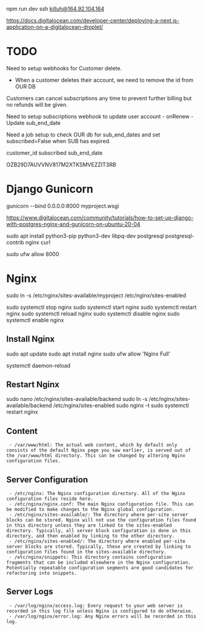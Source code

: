 
npm run dev
ssh killuh@164.92.104.164

https://docs.digitalocean.com/developer-center/deploying-a-next.js-application-on-a-digitalocean-droplet/

# TODO

Need to setup webhooks for Customer delete.
 - When a customer deletes their account, we need to remove the id from OUR DB



Customers can cancel subscriptions any time to prevent further billing but no refunds will be given.


Need to setup subscriptions webhook to update user account
    - onRenew
        - Update sub_end_date


Need a job setup to check OUR db for sub_end_dates and set subscribed=False when SUB has expired.



customer_id
subscribed
sub_end_date



OZB29D7AUVVNV817M2XTKSMVEZZIT3RB




# Django Gunicorn

gunicorn --bind 0.0.0.0:8000 myproject.wsgi

https://www.digitalocean.com/community/tutorials/how-to-set-up-django-with-postgres-nginx-and-gunicorn-on-ubuntu-20-04

sudo apt install python3-pip python3-dev libpq-dev postgresql postgresql-contrib nginx curl

sudo ufw allow 8000


# Nginx

sudo ln -s /etc/nginx/sites-available/myproject /etc/nginx/sites-enabled

sudo systemctl stop nginx
sudo systemctl start nginx
sudo systemctl restart nginx
sudo systemctl reload nginx
sudo systemctl disable nginx
sudo systemctl enable nginx

## Install Nginx
sudo apt update
sudo apt install nginx
sudo ufw allow 'Nginx Full'



systemctl daemon-reload

## Restart Nginx
sudo nano /etc/nginx/sites-available/backend
sudo ln -s /etc/nginx/sites-available/backend /etc/nginx/sites-enabled
sudo nginx -t
sudo systemctl restart nginx


## Content
     - /var/www/html: The actual web content, which by default only consists of the default Nginx page you saw earlier, is served out of the /var/www/html directory. This can be changed by altering Nginx configuration files.
## Server Configuration
     - /etc/nginx: The Nginx configuration directory. All of the Nginx configuration files reside here.
     - /etc/nginx/nginx.conf: The main Nginx configuration file. This can be modified to make changes to the Nginx global configuration.
     - /etc/nginx/sites-available/: The directory where per-site server blocks can be stored. Nginx will not use the configuration files found in this directory unless they are linked to the sites-enabled directory. Typically, all server block configuration is done in this directory, and then enabled by linking to the other directory.
     - /etc/nginx/sites-enabled/: The directory where enabled per-site server blocks are stored. Typically, these are created by linking to configuration files found in the sites-available directory.
     - /etc/nginx/snippets: This directory contains configuration fragments that can be included elsewhere in the Nginx configuration. Potentially repeatable configuration segments are good candidates for refactoring into snippets.
## Server Logs
     - /var/log/nginx/access.log: Every request to your web server is recorded in this log file unless Nginx is configured to do otherwise.
     - /var/log/nginx/error.log: Any Nginx errors will be recorded in this log.

